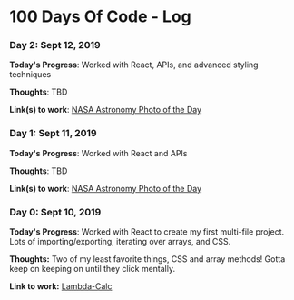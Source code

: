 # 100 Days Of Code - Log



### Day 2: Sept 12, 2019

**Today's Progress**: Worked with React, APIs, and advanced styling techniques

**Thoughts**: TBD

**Link(s) to work**: [NASA Astronomy Photo of the Day](https://github.com/jhaddon/nasa-photo-of-the-day)



### Day 1: Sept 11, 2019

**Today's Progress**: Worked with React and APIs

**Thoughts**: TBD

**Link(s) to work**: [NASA Astronomy Photo of the Day](https://github.com/jhaddon/nasa-photo-of-the-day)



### Day 0: Sept 10, 2019

**Today's Progress**: Worked with React to create my first multi-file project. Lots of importing/exporting, iterating over arrays, and CSS.

**Thoughts:** Two of my least favorite things, CSS and array methods! Gotta keep on keeping on until they click mentally.

**Link to work:** [Lambda-Calc](https://github.com/jhaddon/lambda-calculator)